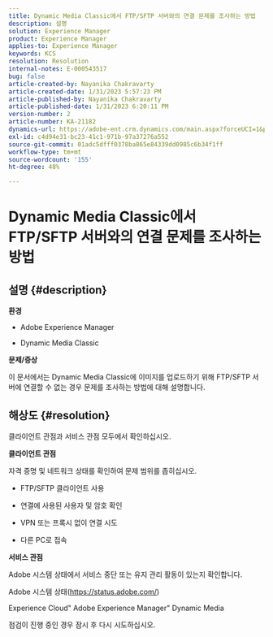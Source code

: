 ```yaml
---
title: Dynamic Media Classic에서 FTP/SFTP 서버와의 연결 문제를 조사하는 방법
description: 설명
solution: Experience Manager
product: Experience Manager
applies-to: Experience Manager
keywords: KCS
resolution: Resolution
internal-notes: E-000543517
bug: false
article-created-by: Nayanika Chakravarty
article-created-date: 1/31/2023 5:57:23 PM
article-published-by: Nayanika Chakravarty
article-published-date: 1/31/2023 6:20:11 PM
version-number: 2
article-number: KA-21182
dynamics-url: https://adobe-ent.crm.dynamics.com/main.aspx?forceUCI=1&pagetype=entityrecord&etn=knowledgearticle&id=b8a6a1b1-90a1-ed11-aad1-6045bd0063aa
exl-id: c4d94e31-bc23-41c1-971b-97a37276a552
source-git-commit: 01adc5dfff0378ba865e84339dd0985c6b34f1ff
workflow-type: tm+mt
source-wordcount: '155'
ht-degree: 48%

---
```


# Dynamic Media Classic에서 FTP/SFTP 서버와의 연결 문제를 조사하는 방법

## 설명 {#description}


<b>환경</b>

- Adobe Experience Manager

- Dynamic Media Classic

<b>문제/증상</b>

이 문서에서는 Dynamic Media Classic에 이미지를 업로드하기 위해 FTP/SFTP 서버에 연결할 수 없는 경우 문제를 조사하는 방법에 대해 설명합니다.


## 해상도 {#resolution}


클라이언트 관점과 서비스 관점 모두에서 확인하십시오.

<b>클라이언트 관점</b>

자격 증명 및 네트워크 상태를 확인하여 문제 범위를 좁히십시오.

- FTP/SFTP 클라이언트 사용

- 연결에 사용된 사용자 및 암호 확인

- VPN 또는 프록시 없이 연결 시도

- 다른 PC로 접속

<b>서비스 관점</b>

Adobe 시스템 상태에서 서비스 중단 또는 유지 관리 활동이 있는지 확인합니다.

Adobe 시스템 상태(https://status.adobe.com/)

Experience Cloud&quot; Adobe Experience Manager&quot; Dynamic Media

점검이 진행 중인 경우 잠시 후 다시 시도하십시오.
